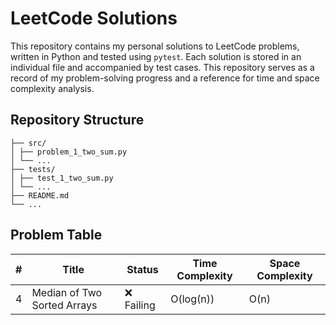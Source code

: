 # LeetCode Solutions

This repository contains my personal solutions to LeetCode problems, written in Python and tested using `pytest`. Each solution is stored in an individual file and accompanied by test cases. This repository serves as a record of my problem-solving progress and a reference for time and space complexity analysis.

## Repository Structure

```
├── src/
│ ├── problem_1_two_sum.py
│ └── ...
├── tests/
│ ├── test_1_two_sum.py
│ └── ...
├── README.md
└── ...
```

## Problem Table

| # | Title | Status | Time Complexity | Space Complexity |
|---|-------|--------|-----------------|------------------|
| 4 | Median of Two Sorted Arrays | ❌ Failing | O(log(n)) | O(n) |
